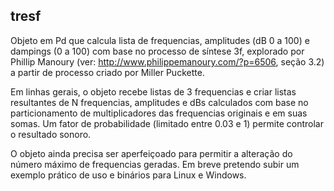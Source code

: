 ## tresf

Objeto em Pd que calcula lista de frequencias, amplitudes (dB 0 a 100) e dampings (0 a 100) com base no processo de síntese 3f, explorado por Phillip Manoury (ver: http://www.philippemanoury.com/?p=6506, seção 3.2) a partir de processo criado por Miller Puckette.

Em linhas gerais, o objeto recebe listas de 3 frequencias e criar listas resultantes de N frequencias, amplitudes e dBs calculados com base no particionamento de multiplicadores das frequencias originais e em suas somas. Um fator de probabilidade (limitado entre 0.03 e 1) permite controlar o resultado sonoro.

O objeto ainda precisa ser aperfeiçoado para permitir a alteração do número máximo de frequencias geradas. Em breve pretendo subir um exemplo prático de uso e binários para Linux e Windows.
